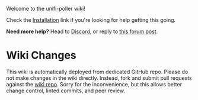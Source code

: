 Welcome to the unifi-poller wiki!

Check the [Installation](Installation) link if you're looking for help getting this going.

**Need more help?** Head to [Discord](https://discord.gg/KnyKYt2), or reply to
[this forum post](https://community.ubnt.com/t5/UniFi-Wireless/Unifi-Poller-Store-Unifi-Controller-Metrics-in-InfluxDB-without/td-p/2811951).

# Wiki Changes

This wiki is automatically deployed from dedicated GitHub repo. Please do not make changes in the wiki directly.
Instead, fork and submit pull requests against the [wiki repo](https://github.com/unifi-poller/wiki).
Sorry for the inconvenience, but this allows better change control, linted commits, and peer review.
